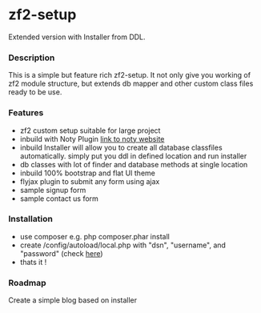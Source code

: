 # zf2-setup 
Extended version with Installer from DDL.

### Description
This is a simple but feature rich zf2-setup. It not only give you working of zf2 module structure, but extends db mapper and other custom class files ready to be use.
 
### Features
- zf2 custom setup suitable for large project
- inbuild with Noty Plugin <a href="http://ned.im/noty/#/about">link to noty website</a>
- inbuild Installer will allow you to create all database classfiles automatically. simply put you ddl in defined location and run installer
- db classes with lot of finder and database methods at single location
- inbuild 100% bootstrap and flat UI theme 
- flyjax plugin to submit any form using ajax
- sample signup form
- sample contact us form

### Installation
- use composer e.g. php composer.phar install
- create /config/autoload/local.php with "dsn", "username", and "password" (check <a href="http://framework.zend.com/manual/current/en/user-guide/database-and-models.html">here</a>)
- thats it !

### Roadmap
Create a simple blog based on installer

